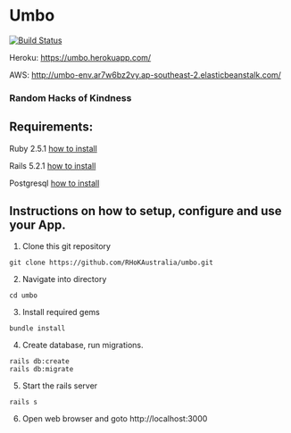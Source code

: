 # Umbo

[![Build Status](https://travis-ci.org/RHoKAustralia/umbo.svg?branch=master)](https://travis-ci.org/RHoKAustralia/umbo)

Heroku: https://umbo.herokuapp.com/

AWS: http://umbo-env.ar7w6bz2vy.ap-southeast-2.elasticbeanstalk.com/

### Random Hacks of Kindness

## Requirements:
Ruby 2.5.1 [how to install](https://www.ruby-lang.org/en/documentation/installation/)

Rails 5.2.1 [how to install](http://railsinstallfest.org/guides/installation/)

Postgresql [how to install](https://www.postgresql.org/download/)

## Instructions on how to setup, configure and use your App.
1. Clone this git repository

```
git clone https://github.com/RHoKAustralia/umbo.git
```
2. Navigate into directory
```
cd umbo
```
3. Install required gems
```
bundle install
```
4. Create database, run migrations.
```
rails db:create
rails db:migrate
```
5. Start the rails server
```
rails s
```
6. Open web browser and goto http://localhost:3000
